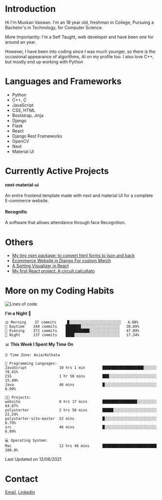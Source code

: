 <!-- - I’m currently working on:
&nbsp;&nbsp;&nbsp;&nbsp;&nbsp;&nbsp; *Circuits*[https://muskanvaswan.github.io/circuits] which, as the name suggests,  is a calculator for solving circuits with ease. This is my first React project
#### I’m currently learning : 
&nbsp;&nbsp;&nbsp;&nbsp;&nbsp;&nbsp; React.js
#### Ask me about:
&nbsp;&nbsp;&nbsp;&nbsp;&nbsp;&nbsp; Anything
#### How to reach me:
&nbsp;&nbsp;&nbsp;&nbsp;&nbsp;&nbsp; Email[mailto:muskanvaswan@gmail.com] LinkedIn[https://www.linkedin.com/in/muskan-vaswan?lipi=urn%3Ali%3Apage%3Ad_flagship3_profile_view_base_contact_details%3B%2FQpdlv5fQ12Ru4DkW2TysA%3D%3D]
#### Pronouns:
&nbsp;&nbsp;&nbsp;&nbsp;&nbsp;&nbsp; Her -->

# Introduction
Hi I'm Muskan Vaswan.
I'm an 18 year old,
freshman in College,
Pursuing a Bachelor's in Technology, for Computer Science.

More Importantly: I'm a Self Taught, web developer and have been one for around an year.

However, I have been into coding since I was much younger, so there is the occasional appearance of algorithms, AI on my profile too. I also love C++, but mostly end up working with Python


# Languages and Frameworks

- Python
- C++, C
- JavaScript
- CSS, HTML 
- Bootstrap, Jinja
- Django
- Flask
- React 
- Django Rest Frameworks
- OpenCV
- Next
- Material UI

# Currently Active Projects

#### next-material-ui
An entire frontend template made with next and material UI for a complete E-commerce website.

#### Recognific
A software that allows attendance through face Recognition.

# Others
- [My tiny npm package: to convert html forms to json and back](https://www.npmjs.com/package/forms-dynamically)
- [Ecommerce Website in Django For custom Merch](https://merch-commerce.herokuapp.com/)
- [A Sorting Visualizer in React](https://muskanvaswan.github.io/SortingVisualizer/)
- [My first React project: A circuit calcultato](https://muskanvaswan.github.io/circuits)

# More on my Coding Habits

<!--START_SECTION:waka-->
![Lines of code](https://img.shields.io/badge/From%20Hello%20World%20I%27ve%20Written-178898%20lines%20of%20code-blue)

**I'm a Night 🦉** 

```text
🌞 Morning    37 commits     █░░░░░░░░░░░░░░░░░░░░░░░░   4.68% 
🌆 Daytime    244 commits    ███████░░░░░░░░░░░░░░░░░░   30.89% 
🌃 Evening    372 commits    ███████████░░░░░░░░░░░░░░   47.09% 
🌙 Night      137 commits    ████░░░░░░░░░░░░░░░░░░░░░   17.34%

```


📊 **This Week I Spent My Time On** 

```text
⌚︎ Time Zone: Asia/Kolkata

💬 Programming Languages: 
JavaScript               10 hrs 1 min        ███████████████████░░░░░░   78.41% 
CSS                      1 hr 58 mins        ███░░░░░░░░░░░░░░░░░░░░░░   15.49% 
Java                     46 mins             █░░░░░░░░░░░░░░░░░░░░░░░░   6.09%

🐱‍💻 Projects: 
website                  8 hrs 17 mins       ████████████████░░░░░░░░░   64.87% 
polystarter              2 hrs 50 mins       █████░░░░░░░░░░░░░░░░░░░░   22.24% 
polystarter-site-master  52 mins             █░░░░░░░░░░░░░░░░░░░░░░░░   6.79% 
src                      46 mins             █░░░░░░░░░░░░░░░░░░░░░░░░   6.09%

💻 Operating System: 
Mac                      12 hrs 46 mins      █████████████████████████   100.0%

```


 Last Updated on 12/06/2021
<!--END_SECTION:waka-->

# Contact

[Email](mailto:muskanvaswan@gmail.com), [LinkedIn](https://www.linkedin.com/in/muskan-vaswan?lipi=urn%3Ali%3Apage%3Ad_flagship3_profile_view_base_contact_details%3B%2FQpdlv5fQ12Ru4DkW2TysA%3D%3D)



